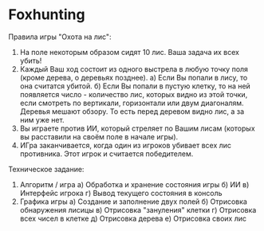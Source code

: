 # Foxhunting

Правила игры "Охота на лис":
  1) На поле некоторым образом сидят 10 лис. Ваша задача их всех убить!
  2) Каждый Ваш ход состоит из одного выстрела в любую точку поля (кроме дерева, о деревьях позднее).
    а) Если Вы попали в лису, то она считатся убитой.
    б) Если Вы попали в пустую клетку, то на ней появляется число - количество лис, которых видно из этой точки, если смотреть по вертикали, горизонтали или двум диагоналям. Деревья мешают обзору. То есть перед деревом видно лис, а за ним уже нет.
  3) Вы играете против ИИ, который стреляет по Вашим лисам (которых вы расставили на своём поле в начале игры).
  4) ИГра заканчивается, когда один из игроков убивает всех лис противника. Этот игрок и считается победителем.

Техническое задание:
1) Алгоритм / игра 
  а) Обработка и хранение состояния игры 
  б) ИИ 
  в) Интерфейс игрока 
  г) Вывод текущего состояния в консоль
2) Графика игры
  а) Создание и заполнение двух полей
  б) Отрисовка обнаружения лисицы
  в) Отрисовка "зануления" клетки
  г) Отрисовка всех чисел в клетке
  д) Отрисовка дерева
  е) Отрисовка своих лис
